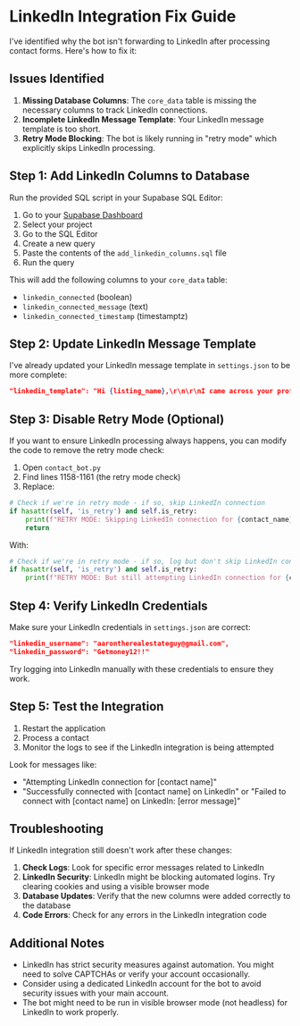 # LinkedIn Integration Fix Guide

I've identified why the bot isn't forwarding to LinkedIn after processing contact forms. Here's how to fix it:

## Issues Identified

1. **Missing Database Columns**: The `core_data` table is missing the necessary columns to track LinkedIn connections.
2. **Incomplete LinkedIn Message Template**: Your LinkedIn message template is too short.
3. **Retry Mode Blocking**: The bot is likely running in "retry mode" which explicitly skips LinkedIn processing.

## Step 1: Add LinkedIn Columns to Database

Run the provided SQL script in your Supabase SQL Editor:

1. Go to your [Supabase Dashboard](https://app.supabase.io/)
2. Select your project
3. Go to the SQL Editor
4. Create a new query
5. Paste the contents of the `add_linkedin_columns.sql` file
6. Run the query

This will add the following columns to your `core_data` table:
- `linkedin_connected` (boolean)
- `linkedin_connected_message` (text)
- `linkedin_connected_timestamp` (timestamptz)

## Step 2: Update LinkedIn Message Template

I've already updated your LinkedIn message template in `settings.json` to be more complete:

```json
"linkedin_template": "Hi {listing_name},\r\n\r\nI came across your profile and was impressed by your work at {listing_business_name}. I'd love to connect and discuss potential opportunities to collaborate.\r\n\r\nBest regards,\r\nDavid",
```

## Step 3: Disable Retry Mode (Optional)

If you want to ensure LinkedIn processing always happens, you can modify the code to remove the retry mode check:

1. Open `contact_bot.py`
2. Find lines 1158-1161 (the retry mode check)
3. Replace:
```python
# Check if we're in retry mode - if so, skip LinkedIn connection
if hasattr(self, 'is_retry') and self.is_retry:
    print(f"RETRY MODE: Skipping LinkedIn connection for {contact_name}")
    return
```

With:
```python
# Check if we're in retry mode - if so, log but don't skip LinkedIn connection
if hasattr(self, 'is_retry') and self.is_retry:
    print(f"RETRY MODE: But still attempting LinkedIn connection for {contact_name}")
```

## Step 4: Verify LinkedIn Credentials

Make sure your LinkedIn credentials in `settings.json` are correct:

```json
"linkedin_username": "aarontherealestateguy@gmail.com",
"linkedin_password": "Getmoney12!!"
```

Try logging into LinkedIn manually with these credentials to ensure they work.

## Step 5: Test the Integration

1. Restart the application
2. Process a contact
3. Monitor the logs to see if the LinkedIn integration is being attempted

Look for messages like:
- "Attempting LinkedIn connection for [contact name]"
- "Successfully connected with [contact name] on LinkedIn" or "Failed to connect with [contact name] on LinkedIn: [error message]"

## Troubleshooting

If LinkedIn integration still doesn't work after these changes:

1. **Check Logs**: Look for specific error messages related to LinkedIn
2. **LinkedIn Security**: LinkedIn might be blocking automated logins. Try clearing cookies and using a visible browser mode
3. **Database Updates**: Verify that the new columns were added correctly to the database
4. **Code Errors**: Check for any errors in the LinkedIn integration code

## Additional Notes

- LinkedIn has strict security measures against automation. You might need to solve CAPTCHAs or verify your account occasionally.
- Consider using a dedicated LinkedIn account for the bot to avoid security issues with your main account.
- The bot might need to be run in visible browser mode (not headless) for LinkedIn to work properly.
